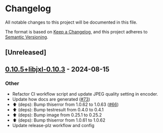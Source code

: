 # Changelog
All notable changes to this project will be documented in this file.

The format is based on [Keep a Changelog](https://keepachangelog.com/en/1.0.0/),
and this project adheres to [Semantic Versioning](https://semver.org/spec/v2.0.0.html).

## [Unreleased]

## [0.10.5+libjxl-0.10.3](https://github.com/inflation/jpegxl-rs/compare/jpegxl-rs-v0.10.4+libjxl-0.10.3...jpegxl-rs-v0.10.5+libjxl-0.10.3) - 2024-08-15

### Other
- Refactor CI workflow script and update JPEG quality setting in encoder.
- Update how docs are generated ([#73](https://github.com/inflation/jpegxl-rs/pull/73))
- ⬆️ (deps): Bump thiserror from 1.0.62 to 1.0.63 ([#66](https://github.com/inflation/jpegxl-rs/pull/66))
- :arrow_up: (deps): Bump testresult from 0.4.0 to 0.4.1
- :arrow_up: (deps): Bump image from 0.25.1 to 0.25.2
- :arrow_up: (deps): Bump thiserror from 1.0.61 to 1.0.62
- Update release-plz workflow and config
